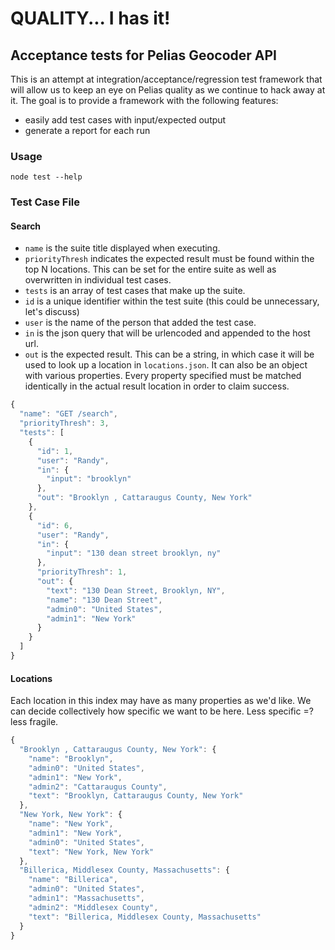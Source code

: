 # QUALITY... I has it!

## Acceptance tests for Pelias Geocoder API

This is an attempt at integration/acceptance/regression test framework that will allow us
to keep an eye on Pelias quality as we continue to hack away at it. The goal is to provide a
framework with the following features:

 * easily add test cases with input/expected output
 * generate a report for each run

### Usage

```
node test --help
```

### Test Case File

#### Search

 + `name` is the suite title displayed when executing.
 + `priorityThresh` indicates the expected result must be found within the top N locations. This can be set for the entire suite as well as overwritten in individual test cases.
 + `tests` is an array of test cases that make up the suite.
 + `id` is a unique identifier within the test suite (this could be unnecessary, let's discuss)
 + `user` is the name of the person that added the test case.
 + `in` is the json query that will be urlencoded and appended to the host url.
 + `out` is the expected result. This can be a string, in which case it will be used to look up a location in `locations.json`.
  It can also be an object with various properties. Every property specified must be matched identically in the actual result location in order to claim success.


```javascript
{
  "name": "GET /search",
  "priorityThresh": 3,
  "tests": [
    {
      "id": 1,
      "user": "Randy",
      "in": {
        "input": "brooklyn"
      },
      "out": "Brooklyn , Cattaraugus County, New York"
    },
    {
      "id": 6,
      "user": "Randy",
      "in": {
        "input": "130 dean street brooklyn, ny"
      },
      "priorityThresh": 1,
      "out": {
        "text": "130 Dean Street, Brooklyn, NY",
        "name": "130 Dean Street",
        "admin0": "United States",
        "admin1": "New York"
      }
    }
  ]
}
```

#### Locations

Each location in this index may have as many properties as we'd like. We can decide collectively how specific we
want to be here. Less specific =? less fragile.

```javascript
{
  "Brooklyn , Cattaraugus County, New York": {
    "name": "Brooklyn",
    "admin0": "United States",
    "admin1": "New York",
    "admin2": "Cattaraugus County",
    "text": "Brooklyn, Cattaraugus County, New York"
  },
  "New York, New York": {
    "name": "New York",
    "admin1": "New York",
    "admin0": "United States",
    "text": "New York, New York"
  },
  "Billerica, Middlesex County, Massachusetts": {
    "name": "Billerica",
    "admin0": "United States",
    "admin1": "Massachusetts",
    "admin2": "Middlesex County",
    "text": "Billerica, Middlesex County, Massachusetts"
  }
}
```

